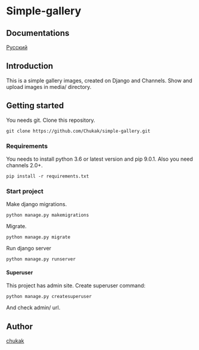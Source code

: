 # Simple-gallery

## Documentations
[Русский](https://github.com/Chukak/gallery/blob/master/gallery/README_RU.md)

## Introduction
This is a simple gallery images, created on Django and Channels.
Show and upload images in media/ directory.

## Getting started
You needs git. Clone this repository.

```
git clone https://github.com/Chukak/simple-gallery.git
```

### Requirements
You needs to install python 3.6 or latest version and pip 9.0.1.
Also you need channels 2.0+.

```
pip install -r requirements.txt
```

### Start project
Make django migrations.

``` python manage.py makemigrations ```

Migrate.

``` python manage.py migrate ```

Run django server

``` python manage.py runserver ```

#### Superuser
This project has admin site. Create superuser command:

``` python manage.py createsuperuser ```

And check admin/ url.

## Author
[chukak](https://github.com/Chukak)

